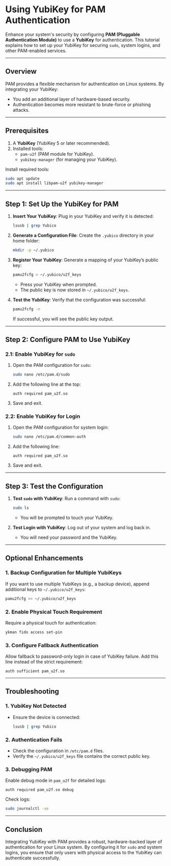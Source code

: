 # Using YubiKey for PAM Authentication

Enhance your system's security by configuring **PAM (Pluggable Authentication Module)** to use a **YubiKey** for authentication. This tutorial explains how to set up your YubiKey for securing `sudo`, system logins, and other PAM-enabled services.

---

## **Overview**

PAM provides a flexible mechanism for authentication on Linux systems. By integrating your YubiKey:
- You add an additional layer of hardware-based security.
- Authentication becomes more resistant to brute-force or phishing attacks.

---

## **Prerequisites**

1. A **YubiKey** (YubiKey 5 or later recommended).
2. Installed tools:
   - `pam-u2f` (PAM module for YubiKey).
   - `yubikey-manager` (for managing your YubiKey).

Install required tools:
```bash
sudo apt update
sudo apt install libpam-u2f yubikey-manager
```

---

## **Step 1: Set Up the YubiKey for PAM**

1. **Insert Your YubiKey**:
   Plug in your YubiKey and verify it is detected:
   ```bash
   lsusb | grep Yubico
   ```

2. **Generate a Configuration File**:
   Create the `.yubico` directory in your home folder:
   ```bash
   mkdir -p ~/.yubico
   ```

3. **Register Your YubiKey**:
   Generate a mapping of your YubiKey’s public key:
   ```bash
   pamu2fcfg > ~/.yubico/u2f_keys
   ```
   - Press your YubiKey when prompted.
   - The public key is now stored in `~/.yubico/u2f_keys`.

4. **Test the YubiKey**:
   Verify that the configuration was successful:
   ```bash
   pamu2fcfg -n
   ```
   If successful, you will see the public key output.

---

## **Step 2: Configure PAM to Use YubiKey**

### **2.1: Enable YubiKey for `sudo`**

1. Open the PAM configuration for `sudo`:
   ```bash
   sudo nano /etc/pam.d/sudo
   ```

2. Add the following line at the top:
   ```plaintext
   auth required pam_u2f.so
   ```

3. Save and exit.

### **2.2: Enable YubiKey for Login**

1. Open the PAM configuration for system login:
   ```bash
   sudo nano /etc/pam.d/common-auth
   ```

2. Add the following line:
   ```plaintext
   auth required pam_u2f.so
   ```

3. Save and exit.

---

## **Step 3: Test the Configuration**

1. **Test `sudo` with YubiKey**:
   Run a command with `sudo`:
   ```bash
   sudo ls
   ```
   - You will be prompted to touch your YubiKey.

2. **Test Login with YubiKey**:
   Log out of your system and log back in.
   - You will need your password and the YubiKey.

---

## **Optional Enhancements**

### **1. Backup Configuration for Multiple YubiKeys**
If you want to use multiple YubiKeys (e.g., a backup device), append additional keys to `~/.yubico/u2f_keys`:
```bash
pamu2fcfg >> ~/.yubico/u2f_keys
```

### **2. Enable Physical Touch Requirement**
Require a physical touch for authentication:
```bash
ykman fido access set-pin
```

### **3. Configure Fallback Authentication**
Allow fallback to password-only login in case of YubiKey failure. Add this line instead of the strict requirement:
```plaintext
auth sufficient pam_u2f.so
```

---

## **Troubleshooting**

### **1. YubiKey Not Detected**
- Ensure the device is connected:
  ```bash
  lsusb | grep Yubico
  ```

### **2. Authentication Fails**
- Check the configuration in `/etc/pam.d` files.
- Verify the `~/.yubico/u2f_keys` file contains the correct public key.

### **3. Debugging PAM**
Enable debug mode in `pam_u2f` for detailed logs:
```plaintext
auth required pam_u2f.so debug
```

Check logs:
```bash
sudo journalctl -xe
```

---

## **Conclusion**

Integrating YubiKey with PAM provides a robust, hardware-backed layer of authentication for your Linux system. By configuring it for `sudo` and system logins, you ensure that only users with physical access to the YubiKey can authenticate successfully.